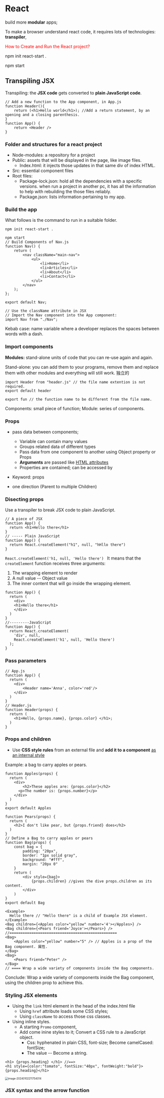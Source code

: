 # React

build more **modular** apps; 

To make a browser understand react code, it requires lots of technologies: **transpiler**,



<span style="color:red"> How to Create and Run the React project? </span>

npm init react-start . 

npm start 



## Transpiling JSX

Transpiling: the **JSX code** gets converted to **plain JavaScript code**.

```react
// Add a new function to the App component, in App.js
function Header(){
	return (<h1>Hello world</h1>); //Add a return statement, by an opening and a closing parenthesis.
}
function App() {
	return <Header />
}
```

### Folder and structures for a react project

- Node-modules: a repository for a project
- Public: assets that will be displayed in the page, like image files.
  - Index.html: it injects those updates in that same div of index HTML.
- Src: essential component files
- Root files:
  - Package-lock.json: hold all the dependencies with a specific versions. when run a project in another pc, it has all the information to help with rebuilding the those files reliably.
  - Package.json: lists information pertaining to my app.

### Build the app

What follows is the command to run in a suitable folder.

```react
npm init react-start .

npm start
// Build Components of Nav.js
function Nav() {
    return (
        <nav className="main-nav">
            <ul>
                <li>Home</li>
                <li>Articles</li>
                <li>About</li>
                <li>Contact</li>
            </ul>
        </nav>
    );
};

export default Nav;

// Use the className attribute in JSX
// Import the Nav component into the App component:
import Nav from "./Nav";
```

Kebab case: name variable where a developer replaces the spaces between words with a dash.

### Import components

**Modules:** stand-alone units of code that you can re-use again and again.

Stand-alone: you can add them to your programs, remove them and replace them with other modules and everything will still work. 独立的

```react
import Header from "header.js" // the file name extention is not required.
export default header

export fun // the function name to be different from the file name.
```



Components: small piece of function; Module: series of components.

### Props

- pass data between components;
  - Variable can contain many values
  - Groups related data of different types
  - Pass data from one component to another using Object property or Props
  - **Arguments** are passed like <u>HTML attributes</u>
  - Properties are contained;  can be accessed by 
- Keyword: props

- one direction (Parent to multiple Children)

### Disecting props

Use a transpiler to break JSX code to plain JavaScript.

```react
// A piece of JSX
function App() {
  return <h1>Hello there</h1>
}
// ----- Plain JavaScript
function App() {
  return React.createElement("h1", null, "hHllo there")
}
```

`React.createElement('h1, null, 'Hello there') ` It means that the `createElement` function receives three arguments:

1. The wrapping element to render
2. A null value -- Object value
3. The inner content that will go inside the wrapping element.

```react
function App() { 
  return (
    <div>
    <h1>Hello there</h1> 
    </div>
  )
}
//---------JavaScript 
function App() {
  return React.createElement(
  	'div', null, 
    React.createElement('h1', null, 'Hello there')
  );
}
```



### Pass parameters

```react
// App.js
function App() {
  return (
  	<div>
    	<Header name='Anna', color='red'/>
    </div>
  )
}
// Header.js
function Header(props) {
  return (
   	<h1>Hello, {props.name}, {props.color} </h1>;
  )
}
```



### Props and children

- Use **CSS style rules** from an external file and **add it to a component** <u>as an internal style</u>

Example: a bag to carry apples or pears. 

```react
function Apples(props) {
  return (
  	<div>
    	<h2>These apples are: {props.color}</h2>
      <p>The number is: {props.number}</p>
    </div>
  )
}
export default Apples

function Pears(props) {
  return (
  	<h2>I don't like pear, but {props.friend} does</h2>
  )
}
// Define a Bag to carry apples or pears
function Bag(props) {
    const bag = {
        padding: "20px",
        border: "1px solid gray",
        background: "#fff",
        margin: "20px 0"
    }
    return (
        <div style={bag}>
            {props.children} //gives the dive props.children as its content.
        </div>
    )
}
export default Bag

<Example>
  Hello there // "Hello there" is a child of Example JSX element.
</Example>
<Bag children={<Apples color="yellow" number='4'></Apples>} />
<Bag children={<Pears friend='Joyce'></Pears>} />
//=================================================
<Bag>
    <Apples color="yellow" number="5" /> // Apples is a prop of the Bag component. 属性.
</Bag>
<Bag>
    <Pears friend="Peter" />
</Bag>
// ==== Wrap a wide variety of components inside the Bag components.
```

Conclude: Wrap a wide variety of components inside the Bag component, using the children prop to achieve this.



### Styling JSX elements

- Using the `link` html element in the head of the index.html file
  - Using `href` attribute loads some CSS styles; 
  - Using `className` to access those css classes.
- Using inline styles.
  - A starting `Promo` component, 
  - Add come inine styles to it; Convert a CSS rule to a JavaScript object.
    - Css: hyphenated in plain CSS, font-size; Become camelCased: fontSize;
    - The value -- Become a string.

```react
<h1> {props.heading} </h1> //==>
<h1 style={color:"tomato", fontSize:"40px", fontWeight:"bold"}>{props.heading}</h1>
```



<img src="img/image-20240102211754014.png" alt="image-20240102211754014" style="zoom:60%;" />

### JSX syntax and the arrow function

